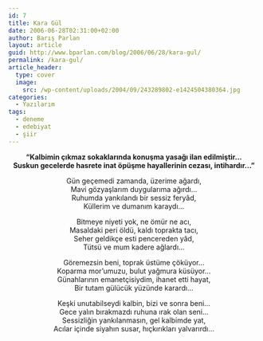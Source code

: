 ```yaml
---
id: 7
title: Kara Gül
date: 2006-06-28T02:31:00+02:00
author: Barış Parlan
layout: article
guid: http://www.bparlan.com/blog/2006/06/28/kara-gul/
permalink: /kara-gul/
article_header:
  type: cover
  image:
    src: /wp-content/uploads/2004/09/243289802-e1424504380364.jpg
categories:
  - Yazılarım
tags:
  - deneme
  - edebiyat
  - şiir
---
```


<p style="text-align: center;" align="center">
  <strong>&#8220;Kalbimin çıkmaz sokaklarında konuşma yasağı ilan edilmiştir&#8230;<br /> Suskun gecelerde hasrete inat öpüşme hayallerinin cezası, intihardır&#8230;&#8221;</strong>
</p>

<p style="text-align: center;">
  Gün geçemedi zamanda, üzerime ağardı,<br /> Mavi gözyaşlarım duygularıma ağırdı&#8230;<br /> Ruhumda yankılandı bir sessiz feryâd,<br /> Küllerim ve dumanım karaydı&#8230;
</p>

<p style="text-align: center;">
  Bitmeye niyeti yok, ne ömür ne acı,<br /> Masaldaki peri öldü, kaldı toprakta tacı,<br /> Seher geldikçe esti pencereden yâd,<br /> Tütsü ve mum kadere ağlardı&#8230;
</p>

<p style="text-align: center;">
  Göremezsin beni, toprak üstüme çöküyor&#8230;<br /> Koparma mor&#8217;umuzu, bulut yağmura küsüyor&#8230;<br /> Günahlarının emanetçisiydim, ihanet etti hayat,<br /> Bir tutam gülücük yüzünde karardı&#8230;
</p>

<p style="text-align: center;">
  Keşki unutabilseydi kalbin, bizi ve sonra beni&#8230;<br /> Gece yalın bırakmazdı ruhuna ırak olan seni&#8230;<br /> Sessizliğin yankılanmasın, gel kalbimde yat,<br /> Acılar içinde siyahın susar, hıçkırıkları yalvarırdı&#8230;
</p>
